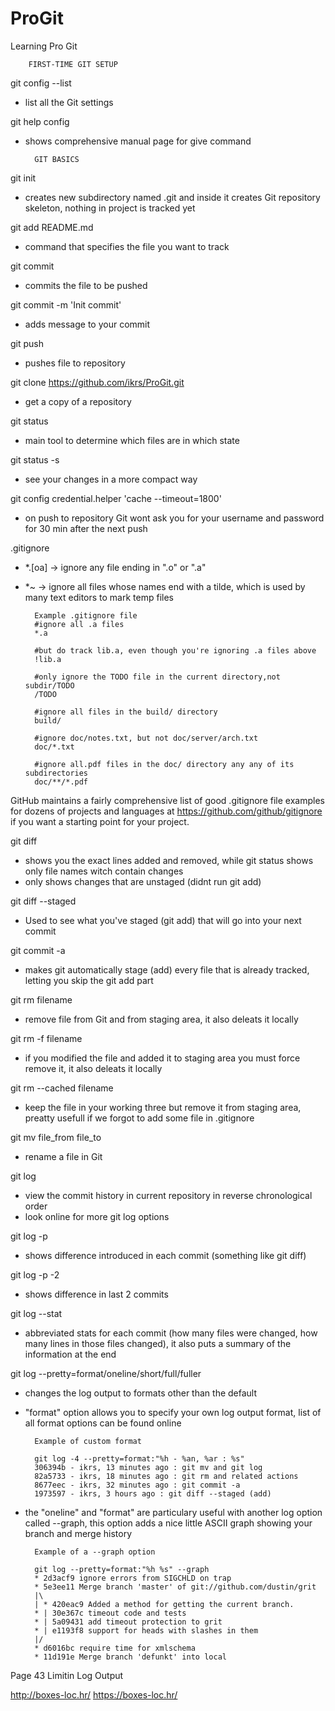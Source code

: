 # ProGit
Learning Pro Git

		FIRST-TIME GIT SETUP

git config --list	
- list all the Git settings 

git help config
- shows comprehensive manual page for give command


		GIT BASICS


git init
- creates new subdirectory named .git and inside it creates Git repository skeleton, nothing in project is tracked yet

git add README.md
- command that specifies the file you want to track

git commit
- commits the file to be pushed

git commit -m 'Init commit'
- adds message to your commit 

git push 
- pushes file to repository

git clone https://github.com/ikrs/ProGit.git
- get a copy of a repository

git status
- main tool to determine which files are in which state

git status -s
- see your changes in a more compact way 

git config credential.helper 'cache --timeout=1800'
- on push to repository Git wont ask you for your username and password for 30 min after the next push


.gitignore
- *.[oa] -> ignore any file ending in ".o" or ".a"
- *~ -> ignore all files whose names end with a tilde, which is used by many text editors to mark temp files

		Example .gitignore file
		#ignore all .a files
		*.a

		#but do track lib.a, even though you're ignoring .a files above 
		!lib.a 

		#only ignore the TODO file in the current directory,not subdir/TODO
		/TODO

		#ignore all files in the build/ directory
		build/

		#ignore doc/notes.txt, but not doc/server/arch.txt
		doc/*.txt

		#ignore all.pdf files in the doc/ directory any any of its subdirectories
		doc/**/*.pdf


GitHub maintains a fairly comprehensive list of good .gitignore file examples for dozens of projects and languages at 
https://github.com/github/gitignore if you want a starting point for your project.


git diff
- shows you the exact lines added and removed, while git status shows only file names witch contain changes
- only shows changes that are unstaged (didnt run git add)

git diff --staged
- Used to see what you've staged (git add) that will go into your next commit

git commit -a
- makes git automatically stage (add) every file that is already tracked, letting you skip the git add part

git rm filename
- remove file from Git and from staging area, it also deleats it locally

git rm -f filename
- if you modified the file and added it to staging area you must force remove it, it also deleats it locally

git rm --cached filename
- keep the file in your working three but remove it from staging area, preatty usefull if we forgot to add some file in .gitignore

git mv file_from file_to
- rename a file in Git

git log
- view the commit history in current repository in reverse chronological order
- look online for more git log options

git log -p
- shows difference introduced in each commit (something like git diff)

git log -p -2 
- shows difference in last 2 commits

git log --stat
- abbreviated stats for each commit (how many files were changed, how many lines in those files changed), it also puts a summary of the information at the end

git log --pretty=format/oneline/short/full/fuller
- changes the log output to formats other than the default
- "format" option allows you to specify your own log output format, list of all format options can be found online
 		
		Example of custom format

		git log -4 --pretty=format:"%h - %an, %ar : %s" 
		306394b - ikrs, 13 minutes ago : git mv and git log
		82a5733 - ikrs, 18 minutes ago : git rm and related actions
		8677eec - ikrs, 32 minutes ago : git commit -a
		1973597 - ikrs, 3 hours ago : git diff --staged (add)

- the "oneline" and "format" are particulary useful with another log option called --graph, this option adds a nice little ASCII graph showing your branch and merge history

		Example of a --graph option

		git log --pretty=format:"%h %s" --graph
		* 2d3acf9 ignore errors from SIGCHLD on trap
		* 5e3ee11 Merge branch 'master' of git://github.com/dustin/grit
		|\
		| * 420eac9 Added a method for getting the current branch.
		* | 30e367c timeout code and tests
		* | 5a09431 add timeout protection to grit
		* | e1193f8 support for heads with slashes in them
		|/
		* d6016bc require time for xmlschema
		* 11d191e Merge branch 'defunkt' into local


Page 43 Limitin Log Output

http://boxes-loc.hr/
https://boxes-loc.hr/



